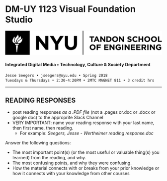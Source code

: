 # DM-UY 1123 Visual Foundation Studio
![NYU](nyu_soe_logo.png)
#### Integrated Digital Media • Technology, Culture & Society Department 
    Jesse Seegers • jseegers@nyu.edu • Spring 2018 
    Tuesdays & Thursdays • 2:30-4:20PM • 2MTC MAGNET 811 • 3 credit hrs
---


## READING RESPONSES

* post reading responses *as a .PDF file* (not a .pages or.doc or .docx or google doc) to the approprite Slack Channel
* VERY IMPORTANT: name your reading response with your last name, then first name, then reading. 
	* For example: _Seegers, Jesse - Wertheimer reading response.doc_

Answer the following questions:

* The most important point(s) (or the most useful or valuable thing(s) you learned) from the reading, and why.
* The most confusing points, and why they were confusing.
* How the material connects with or breaks from your prior knowledge or how it connects with your knowledge from other courses



